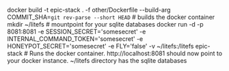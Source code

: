 docker build -t epic-stack . -f other/Dockerfile --build-arg COMMIT_SHA=`git rev-parse --short HEAD` # builds the docker container
mkdir ~/litefs # mountpoint for your sqlite databases
docker run -d -p 8081:8081 -e SESSION_SECRET='somesecret' -e INTERNAL_COMMAND_TOKEN='somesecret' -e HONEYPOT_SECRET='somesecret' -e FLY='false' -v ~/litefs:/litefs epic-stack     # Runs the docker container. http://localhost:8081 should now point to your docker instance. ~/litefs directory has the sqlite databases